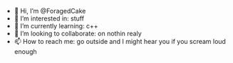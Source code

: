 - 👋 Hi, I’m @ForagedCake
- 👀 I’m interested in: stuff
- 🌱 I’m currently learning: c++
- 💞️ I’m looking to collaborate: on nothin realy
- 📫 How to reach me: go outside and I might hear you if you scream loud enough

<!---
ForagedCake/ForagedCake is a ✨ special ✨ repository because its `README.md` (this file) appears on your GitHub profile.
You can click the Preview link to take a look at your changes.
--->
